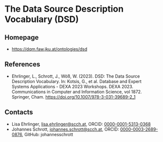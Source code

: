# The Data Source Description Vocabulary (DSD)

## Homepage

* <https://dqm.faw.jku.at/ontologies/dsd>

## References

* Ehrlinger, L., Schrott, J., Wöß, W. (2023). DSD: The Data Source Description Vocabulary. In: Kotsis, G., et al. Database and Expert Systems Applications - DEXA 2023 Workshops. DEXA 2023. Communications in Computer and Information Science, vol 1872. Springer, Cham. <https://doi.org/10.1007/978-3-031-39689-2_1>

## Contacts

* Lisa Ehrlinger, [lisa.ehrlinger@scch.at](mailto:lisa.ehrlinger@scch.at), ORCID: [0000-0001-5313-0368](https://orcid.org/0000-0001-5313-0368)
* Johannes Schrott, [johannes.schrott@scch.at](mailto:johannes.schrott@scch.at), ORCID: [0000-0003-2689-0876](https://orcid.org/0000-0003-2689-0876), GitHub: johannesschrott
